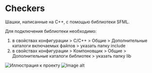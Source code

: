 # Checkers
Шашки, написанные на С++, с помощью библиотеки SFML.

Для подключения библиотеки необходимо:
1. в свойствах конфигурации > C/C++ > Общие > Дополнительные каталоги включаемых файлов > указать папку include
2. в свойствах конфигурации > Компоновщик > Общие > Дополнительные  каталоги библиотек > указать папку lib

![Иллюстрация к проекту](https://github.com/jon/coolproject/raw/master/image/image.png)
![Image alt](https://github.com/{LoysoPandohva}/{Checkers}/raw/image.png)
